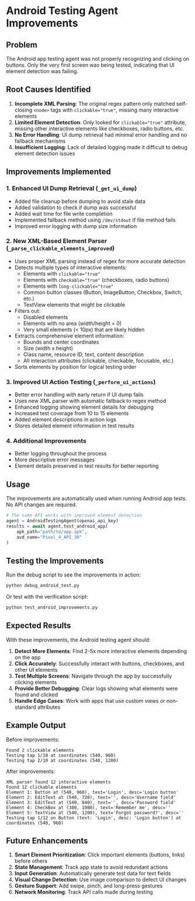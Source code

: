 # Android Testing Agent Improvements

## Problem
The Android app testing agent was not properly recognizing and clicking on buttons. Only the very first screen was being tested, indicating that UI element detection was failing.

## Root Causes Identified

1. **Incomplete XML Parsing**: The original regex pattern only matched self-closing `<node>` tags with `clickable="true"`, missing many interactive elements
2. **Limited Element Detection**: Only looked for `clickable="true"` attribute, missing other interactive elements like checkboxes, radio buttons, etc.
3. **No Error Handling**: UI dump retrieval had minimal error handling and no fallback mechanisms
4. **Insufficient Logging**: Lack of detailed logging made it difficult to debug element detection issues

## Improvements Implemented

### 1. Enhanced UI Dump Retrieval (`_get_ui_dump`)
- Added file cleanup before dumping to avoid stale data
- Added validation to check if dump was successful
- Added wait time for file write completion
- Implemented fallback method using `/dev/stdout` if file method fails
- Improved error logging with dump size information

### 2. New XML-Based Element Parser (`_parse_clickable_elements_improved`)
- Uses proper XML parsing instead of regex for more accurate detection
- Detects multiple types of interactive elements:
  - Elements with `clickable="true"`
  - Elements with `checkable="true"` (checkboxes, radio buttons)
  - Elements with `long-clickable="true"`
  - Common button classes (Button, ImageButton, Checkbox, Switch, etc.)
  - TextView elements that might be clickable
- Filters out:
  - Disabled elements
  - Elements with no area (width/height = 0)
  - Very small elements (< 10px) that are likely hidden
- Extracts comprehensive element information:
  - Bounds and center coordinates
  - Size (width x height)
  - Class name, resource ID, text, content description
  - All interaction attributes (clickable, checkable, focusable, etc.)
- Sorts elements by position for logical testing order

### 3. Improved UI Action Testing (`_perform_ui_actions`)
- Better error handling with early return if UI dump fails
- Uses new XML parser with automatic fallback to regex method
- Enhanced logging showing element details for debugging
- Increased test coverage from 10 to 15 elements
- Added element descriptions in action logs
- Stores detailed element information in test results

### 4. Additional Improvements
- Better logging throughout the process
- More descriptive error messages
- Element details preserved in test results for better reporting

## Usage

The improvements are automatically used when running Android app tests. No API changes are required.

```python
# The same API works with improved element detection
agent = AndroidTestingAgent(openai_api_key)
results = await agent.test_android_app(
    apk_path="path/to/app.apk",
    avd_name="Pixel_4_API_30"
)
```

## Testing the Improvements

Run the debug script to see the improvements in action:

```bash
python debug_android_test.py
```

Or test with the verification script:

```bash
python test_android_improvements.py
```

## Expected Results

With these improvements, the Android testing agent should:

1. **Detect More Elements**: Find 2-5x more interactive elements depending on the app
2. **Click Accurately**: Successfully interact with buttons, checkboxes, and other UI elements
3. **Test Multiple Screens**: Navigate through the app by successfully clicking elements
4. **Provide Better Debugging**: Clear logs showing what elements were found and clicked
5. **Handle Edge Cases**: Work with apps that use custom views or non-standard attributes

## Example Output

Before improvements:
```
Found 2 clickable elements
Testing tap 1/10 at coordinates (540, 960)
Testing tap 2/10 at coordinates (540, 1200)
```

After improvements:
```
XML parser found 12 interactive elements
Found 12 clickable elements
Element 1: Button at (540, 960), text='Login', desc='Login button'
Element 2: EditText at (540, 720), text='', desc='Username field'
Element 3: EditText at (540, 840), text='', desc='Password field'
Element 4: CheckBox at (300, 1080), text='Remember me', desc=''
Element 5: TextView at (540, 1200), text='Forgot password?', desc=''
Testing tap 1/12 on Button (text: 'Login', desc: 'Login button') at coordinates (540, 960)
```

## Future Enhancements

1. **Smart Element Prioritization**: Click important elements (buttons, links) before others
2. **State Management**: Track app state to avoid redundant actions
3. **Input Generation**: Automatically generate test data for text fields
4. **Visual Change Detection**: Use image comparison to detect UI changes
5. **Gesture Support**: Add swipe, pinch, and long-press gestures
6. **Network Monitoring**: Track API calls made during testing